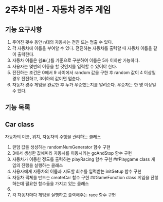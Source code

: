 # 2주차 미션 - 자동차 경주 게임
## 기능 요구사항
1. 주어진 횟수 동안 n대의 자동차는 전진 또는 멈출 수 있다.
2. 각 자동차에 이름을 부여할 수 있다. 전진하는 자동차를 출력할 때 자동차 이름을 같이 출력한다.
3. 자동차 이름은 쉼표(,)를 기준으로 구분하여 이름은 5자 이하만 가능하다.
4. 사용자는 몇번의 이동을 할 것인지를 입력할 수 있어야 한다.
5. 전진하는 조건은 0에서 9 사이에서 random 값을 구한 후 random 값이 4 이상일 경우 전진하고, 3이하의 값이면 멈춘다.
6. 자동차 경주 게임을 완료한 후 누가 우승했는지를 알려준다. 우승자는 한 명 이상일 수 있다.
## 기능 목록
## Car class
자동차의 이름, 위치, 자동차의 주행을 관리하는 클래스
1. 랜덤 값을 생성하는 randomNumGenerator 함수 구현
2. 3에서 생성한 값에따라 자동차를 이동시키는 goAndStop 함수 구현
3. 자동차가 이동한 정도를 출력하는 playRacing 함수 구현
##Playgame class
게임의 진행을 실행하는 클래스
1. 사용자에게 자동차의 이름과 시도할 회수를 입력받는 initSetup 함수 구현
2. 자동차 객체를 만드는 createCar 함수 구현
##GameFunction class
게임을 진행하는데 필요한 함수들을 가지고 있는 클래스
1.
2. 각 자동차마다 게임을 실행하고 출력해주는 race 함수 구현 